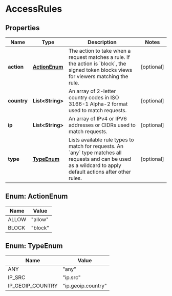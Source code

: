 # AccessRules

## Properties
Name | Type | Description | Notes
------------ | ------------- | ------------- | -------------
**action** | [**ActionEnum**](#ActionEnum) | The action to take when a request matches a rule. If the action is &#x60;block&#x60;, the signed token blocks views for viewers matching the rule. |  [optional]
**country** | **List&lt;String&gt;** | An array of 2-letter country codes in ISO 3166-1 Alpha-2 format used to match requests. |  [optional]
**ip** | **List&lt;String&gt;** | An array of IPv4 or IPV6 addresses or CIDRs used to match requests. |  [optional]
**type** | [**TypeEnum**](#TypeEnum) | Lists available rule types to match for requests. An &#x60;any&#x60; type matches all requests and can be used as a wildcard to apply default actions after other rules. |  [optional]

<a name="ActionEnum"></a>
## Enum: ActionEnum
Name | Value
---- | -----
ALLOW | &quot;allow&quot;
BLOCK | &quot;block&quot;

<a name="TypeEnum"></a>
## Enum: TypeEnum
Name | Value
---- | -----
ANY | &quot;any&quot;
IP_SRC | &quot;ip.src&quot;
IP_GEOIP_COUNTRY | &quot;ip.geoip.country&quot;
